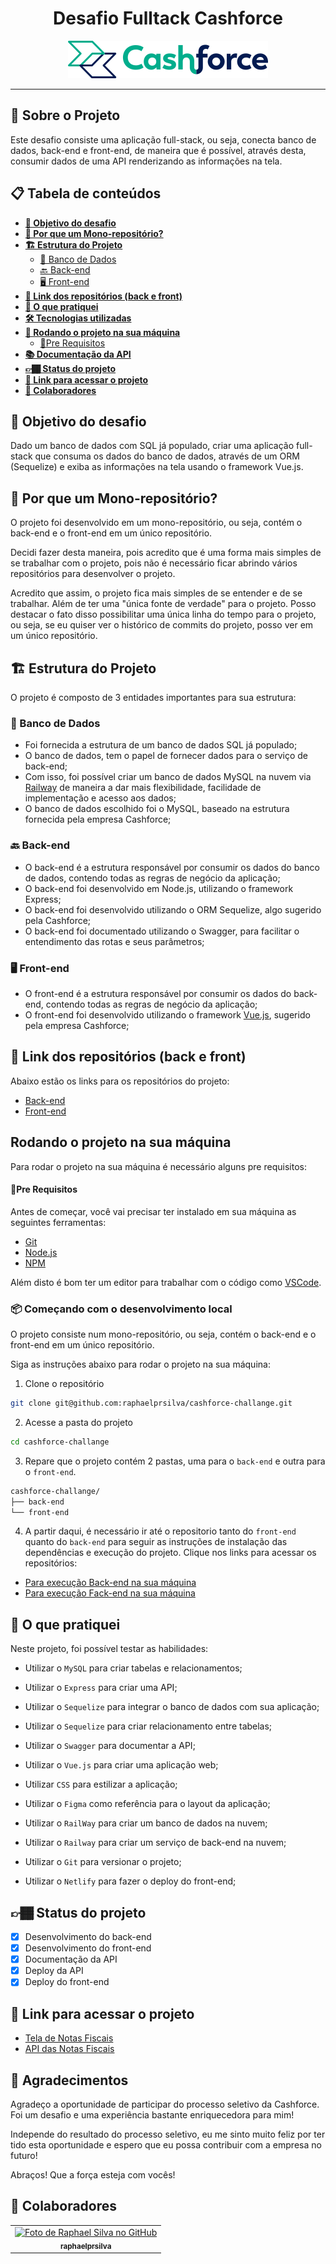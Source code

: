 <h1 align="center">Desafio Fulltack Cashforce</h1>

<div align="center">
  <img src="./front-end/src/assets/images/cashforce-logo.svg" alt="Blogs API" />
</div>

---

## :memo: Sobre o Projeto

Este desafio consiste uma aplicação full-stack, ou seja, conecta banco de dados, back-end e front-end, de maneira que é possível, através desta, consumir dados de uma API renderizando as informações na tela.

## 📋 Tabela de conteúdos

- [**🎯 Objetivo do desafio**](#🎯-objetivo-do-desafio)
- [**🤔 Por que um Mono-repositório?**](#🤔-por-que-um-mono-repositório)
- [**🏗 Estrutura do Projeto**](#🏗-estrutura-do-projeto)
  - [🎲 Banco de Dados](#🎲-banco-de-dados)
  - [🔙 Back-end](#🔙-back-end)
  - [🖥 Front-end](#🖥-front-end)
- [**🔗 Link dos repositórios (back e front)**](#🔗-link-dos-repositórios-back-e-front)
- [**📝 O que pratiquei**](#📝-o-que-pratiquei)
- [**🛠 Tecnologias utilizadas**](#🛠-tecnologias-utilizadas)
- [**🚀 Rodando o projeto na sua máquina**](#🚀-rodando-o-projeto-na-sua-máquina)
  - [📍Pre Requisitos](#📍-pre-requisitos)
- [**📚 Documentação da API**](#📚-documentação-da-api)
- [**👉🏾 Status do projeto**](#👉🏾-status-do-projeto)
- [**🔗 Link para acessar o projeto**](#🔗-link-para-acessar-o-projeto)
- [**🤝 Colaboradores**](#🤝-colaboradores)

## 🎯 Objetivo do desafio

Dado um banco de dados com SQL já populado, criar uma aplicação full-stack que consuma os dados do banco de dados, através de um ORM (Sequelize) e exiba as informações na tela usando o framework Vue.js.

## 🤔 Por que um Mono-repositório?

O projeto foi desenvolvido em um mono-repositório, ou seja, contém o back-end e o front-end em um único repositório.

Decidi fazer desta maneira, pois acredito que é uma forma mais simples de se trabalhar com o projeto, pois não é necessário ficar abrindo vários repositórios para desenvolver o projeto.

Acredito que assim, o projeto fica mais simples de se entender e de se trabalhar. Além de ter uma "única fonte de verdade" para o projeto. Posso destacar o fato disso possibilitar uma única linha do tempo para o projeto, ou seja, se eu quiser ver o histórico de commits do projeto, posso ver em um único repositório.

## 🏗 Estrutura do Projeto

O projeto é composto de 3 entidades importantes para sua estrutura:

### 🎲 Banco de Dados

- Foi fornecida a estrutura de um banco de dados SQL já populado;
- O banco de dados, tem o papel de fornecer dados para o serviço de back-end;
- Com isso, foi possível criar um banco de dados MySQL na nuvem via [Railway](https://railway.app/) de maneira a dar mais flexibilidade, facilidade de implementação e acesso aos dados;
- O banco de dados escolhido foi o MySQL, baseado na estrutura fornecida pela empresa Cashforce;

### 🔙 Back-end

- O back-end é a estrutura responsável por consumir os dados do banco de dados, contendo todas as regras de negócio da aplicação;
- O back-end foi desenvolvido em Node.js, utilizando o framework Express;
- O back-end foi desenvolvido utilizando o ORM Sequelize, algo sugerido pela Cashforce;
- O back-end foi documentado utilizando o Swagger, para facilitar o entendimento das rotas e seus parâmetros;

### 🖥 Front-end

- O front-end é a estrutura responsável por consumir os dados do back-end, contendo todas as regras de negócio da aplicação;
- O front-end foi desenvolvido utilizando o framework [Vue.js](https://vuejs.org/), sugerido pela empresa Cashforce;

## 🔗 Link dos repositórios (back e front)

Abaixo estão os links para os repositórios do projeto:

- [Back-end](https://github.com/raphaelprsilva/cashforce-challange/tree/main/back-end)
- [Front-end](https://github.com/raphaelprsilva/cashforce-challange/tree/main/front-end)

## Rodando o projeto na sua máquina

Para rodar o projeto na sua máquina é necessário alguns pre requisitos:

#### 📍Pre Requisitos

Antes de começar, você vai precisar ter instalado em sua máquina as seguintes ferramentas:

- [Git](https://git-scm.com)
- [Node.js](https://nodejs.org/en/)
- [NPM](https://www.npmjs.com/)

Além disto é bom ter um editor para trabalhar com o código como [VSCode](https://code.visualstudio.com/).

### 📦 Começando com o desenvolvimento local

O projeto consiste num mono-repositório, ou seja, contém o back-end e o front-end em um único repositório.

Siga as instruções abaixo para rodar o projeto na sua máquina:

1. Clone o repositório

```bash
git clone git@github.com:raphaelprsilva/cashforce-challange.git
```

2. Acesse a pasta do projeto

```bash
cd cashforce-challange
```

3. Repare que o projeto contém 2 pastas, uma para o `back-end` e outra para o `front-end`.

```bash
cashforce-challange/
├── back-end
└── front-end
```

4. A partir daqui, é necessário ir até o repositorio tanto do `front-end` quanto do `back-end` para seguir as instruções de instalação das dependências e execução do projeto. Clique nos links para acessar os repositórios:

- [Para execução Back-end na sua máquina](https://github.com/raphaelprsilva/cashforce-challange/tree/main/back-end)
- [Para execução Fack-end na sua máquina](https://github.com/raphaelprsilva/cashforce-challange/tree/main/front-end)

## 📝 O que pratiquei

Neste projeto, foi possível testar as habilidades:

- Utilizar o `MySQL` para criar tabelas e relacionamentos;

- Utilizar o `Express` para criar uma API;

- Utilizar o `Sequelize` para integrar o banco de dados com sua aplicação;

- Utilizar o `Sequelize` para criar relacionamento entre tabelas;

- Utilizar o `Swagger` para documentar a API;

- Utilizar o `Vue.js` para criar uma aplicação web;

- Utilizar `CSS` para estilizar a aplicação;

- Utilizar o `Figma` como referência para o layout da aplicação;

- Utilizar o `RailWay` para criar um banco de dados na nuvem;

- Utilizar o `Railway` para criar um serviço de back-end na nuvem;

- Utilizar o `Git` para versionar o projeto;

- Utilizar o `Netlify` para fazer o deploy do front-end;

## 👉🏾 Status do projeto

- [x] Desenvolvimento do back-end
- [x] Desenvolvimento do front-end
- [x] Documentação da API
- [x] Deploy da API
- [x] Deploy do front-end

## 🔗 Link para acessar o projeto

- [Tela de Notas Fiscais](https://cashforce-frontend.netlify.app/)
- [API das Notas Fiscais](https://cashforce-api.up.railway.app/orders)

## 🙏 Agradecimentos

Agradeço a oportunidade de participar do processo seletivo da Cashforce. Foi um desafio e uma experiência bastante enriquecedora para mim!

Independe do resultado do processo seletivo, eu me sinto muito feliz por ter tido esta oportunidade e espero que eu possa contribuir com a empresa no futuro!

Abraços! Que a força esteja com vocês!

## 🤝 Colaboradores

<table>
  <tr>
    <td align="center">
      <a href="http://github.com/raphaelprsilva">
        <img src="https://avatars.githubusercontent.com/u/50886915?s=400&u=fa3df0caab0c83b9f88678abd93e8d5a81a5cd6f&v=4" width="100px;" alt="Foto de Raphael Silva no GitHub"/><br>
        <sub>
          <b>raphaelprsilva</b>
        </sub>
      </a>
    </td>
  </tr>
</table>
